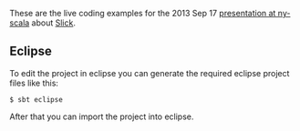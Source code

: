 These are the live coding examples for the 2013 Sep 17 [presentation at ny-scala](http://www.meetup.com/ny-scala/events/131452772/)
about [Slick](http://slick.typesafe.com).

## Eclipse ##
To edit the project in eclipse you can generate the required eclipse project files like this:

    $ sbt eclipse

After that you can import the project into eclipse.

